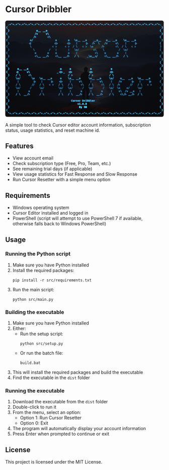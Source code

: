 # Cursor Dribbler

![Cursor Dribbler Splash](assets/splash.png)

A simple tool to check Cursor editor account information, subscription status, usage statistics, and reset machine id.

## Features

- View account email
- Check subscription type (Free, Pro, Team, etc.)
- See remaining trial days (if applicable)
- View usage statistics for Fast Response and Slow Response
- Run Cursor Resetter with a simple menu option

## Requirements

- Windows operating system
- Cursor Editor installed and logged in
- PowerShell (script will attempt to use PowerShell 7 if available, otherwise falls back to Windows PowerShell)

## Usage

### Running the Python script

1. Make sure you have Python installed
2. Install the required packages:
   ```
   pip install -r src/requirements.txt
   ```
3. Run the main script:
   ```
   python src/main.py
   ```

### Building the executable

1. Make sure you have Python installed
2. Either:
   - Run the setup script:
     ```
     python src/setup.py
     ```
   - Or run the batch file:
     ```
     build.bat
     ```
3. This will install the required packages and build the executable
4. Find the executable in the `dist` folder

### Running the executable

1. Download the executable from the `dist` folder
2. Double-click to run it
3. From the menu, select an option:
   - Option 1: Run Cursor Resetter
   - Option 0: Exit
4. The program will automatically display your account information
5. Press Enter when prompted to continue or exit

## License

This project is licensed under the MIT License.